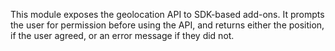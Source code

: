 This module exposes the geolocation API to SDK-based add-ons.
It prompts the user for permission before using the API, and
returns either the position, if the user agreed, or an error
message if they did not.